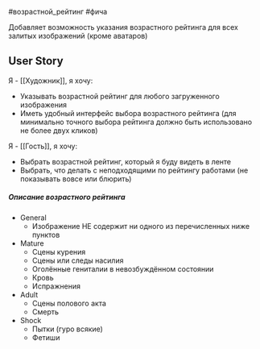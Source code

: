 #возрастной_рейтинг #фича

Добавляет возможность указания возрастного рейтинга для всех залитых изображений (кроме аватаров)

## User Story
 Я - [[Художник]], я хочу:
 - Указывать возрастной рейтинг для любого загруженного изображения
 - Иметь удобный интерфейс выбора возрастного рейтинга (для минимально точного выбора рейтинга должно быть использовано не более двух кликов)
 
  Я - [[Гость]], я хочу:
  - Выбрать возрастной рейтинг, который я буду видеть в ленте
  - Выбрать, что делать с неподходящими по рейтингу работами (не показывать вовсе или блюрить)

##### Описание возрастного рейтинга
- General
	- Изображение НЕ содержит ни одного из перечисленных ниже пунктов
- Mature
	- Сцены курения
	- Сцены или следы насилия
	- Оголённые гениталии в невозбуждённом состоянии
	- Кровь
	- Испражнения
- Adult
	- Сцены полового акта
	- Смерть
- Shock
	- Пытки (гуро всякие)
	- Фетиши